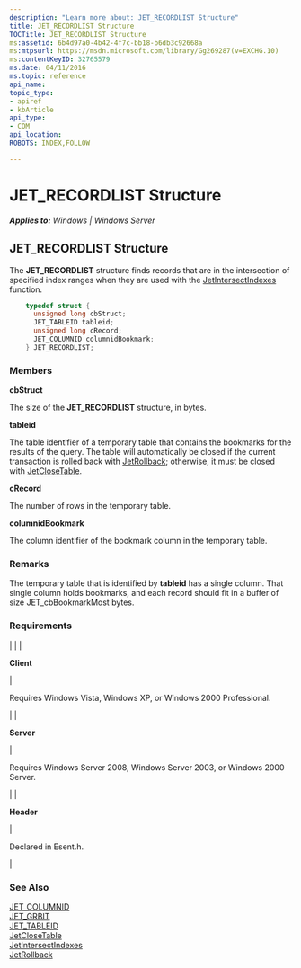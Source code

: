 ```yaml
---
description: "Learn more about: JET_RECORDLIST Structure"
title: JET_RECORDLIST Structure
TOCTitle: JET_RECORDLIST Structure
ms:assetid: 6b4d97a0-4b42-4f7c-bb18-b6db3c92668a
ms:mtpsurl: https://msdn.microsoft.com/library/Gg269287(v=EXCHG.10)
ms:contentKeyID: 32765579
ms.date: 04/11/2016
ms.topic: reference
api_name: 
topic_type: 
- apiref
- kbArticle
api_type: 
- COM
api_location: 
ROBOTS: INDEX,FOLLOW

---
```


# JET_RECORDLIST Structure


_**Applies to:** Windows | Windows Server_

## JET_RECORDLIST Structure

The **JET_RECORDLIST** structure finds records that are in the intersection of specified index ranges when they are used with the [JetIntersectIndexes](./jetintersectindexes-function.md) function.

```cpp
    typedef struct {
      unsigned long cbStruct;
      JET_TABLEID tableid;
      unsigned long cRecord;
      JET_COLUMNID columnidBookmark;
    } JET_RECORDLIST;
```

### Members

**cbStruct**

The size of the **JET_RECORDLIST** structure, in bytes.

**tableid**

The table identifier of a temporary table that contains the bookmarks for the results of the query. The table will automatically be closed if the current transaction is rolled back with [JetRollback](./jetrollback-function.md); otherwise, it must be closed with [JetCloseTable](./jetclosetable-function.md).

**cRecord**

The number of rows in the temporary table.

**columnidBookmark**

The column identifier of the bookmark column in the temporary table.

### Remarks

The temporary table that is identified by **tableid** has a single column. That single column holds bookmarks, and each record should fit in a buffer of size JET_cbBookmarkMost bytes.

### Requirements


| 
|
| <p><strong>Client</strong></p> | <p>Requires Windows Vista, Windows XP, or Windows 2000 Professional.</p> | 
| <p><strong>Server</strong></p> | <p>Requires Windows Server 2008, Windows Server 2003, or Windows 2000 Server.</p> | 
| <p><strong>Header</strong></p> | <p>Declared in Esent.h.</p> | 



### See Also

[JET_COLUMNID](./jet-columnid.md)  
[JET_GRBIT](./jet-grbit.md)  
[JET_TABLEID](./jet-tableid.md)  
[JetCloseTable](./jetclosetable-function.md)  
[JetIntersectIndexes](./jetintersectindexes-function.md)  
[JetRollback](./jetrollback-function.md)
